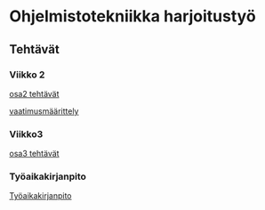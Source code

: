# Ohjelmistotekniikka harjoitustyö
## Tehtävät
### Viikko 2

[osa2 tehtävät](https://github.com/lankku1/ot-harjoitustyo/tree/master/laskarit/viikko2)

[vaatimusmäärittely](https://github.com/lankku1/ot-harjoitustyo/blob/master/dokumentaatio/vaatimusmaarittely.md)

### Viikko3

[osa3 tehtävät](https://github.com/lankku1/ot-harjoitustyo/tree/master/laskarit/viikko3)

### Työaikakirjanpito

[Työaikakirjanpito](https://github.com/lankku1/ot-harjoitustyo/blob/master/dokumentaatio/tuntikirjanpito.md)

